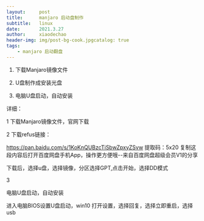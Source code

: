```yaml
---
layout:     post
title:      manjaro 启动盘制作
subtitle:   linux
date:       2021.3.27
author:     xiaodechao
header-img: img/post-bg-cook.jpgcatalog: true
tags:
    - manjaro 启动翻盘
---
```



1. 下载Manjaro镜像文件

2. U盘制作成安装光盘

3. 电脑U盘启动，自动安装

详细：

1 下载Manjaro镜像文件，官网下载

2  下载refus链接：

https://pan.baidu.com/s/1KoKnQUBzcTiSbwZpxyZSvw 
提取码：5x20 
复制这段内容后打开百度网盘手机App，操作更方便哦--来自百度网盘超级会员V1的分享

下载后，选择u盘，选择镜像，分区选择GPT,点击开始，选择DD模式

3 

电脑U盘启动，自动安装

进入电脑BIOS设置U盘启动，win10 打开设置，选择回复，选择立即重启，选择usb
